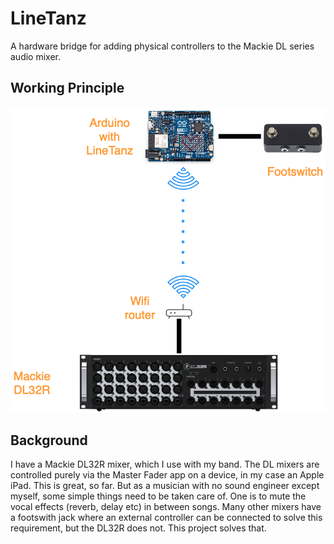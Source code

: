 # LineTanz

A hardware bridge for adding physical controllers to the Mackie DL series audio mixer.

## Working Principle

![image](./LineTanzPrinciple.png)

## Background

I have a Mackie DL32R mixer, which I use with my band. The DL mixers are controlled purely via the Master Fader app on a device, in my case an Apple iPad. This is great, so far. But as a musician with no sound engineer except myself, some simple things need to be taken care of. One is to mute the vocal effects (reverb, delay etc) in between songs. Many other mixers have a footswith jack where an external controller can be connected to solve this requirement, but the DL32R does not. This project solves that.